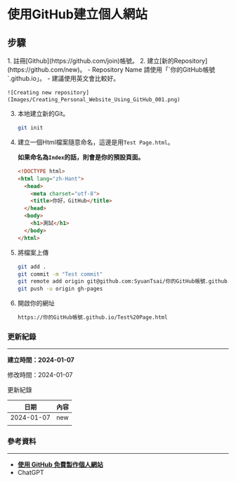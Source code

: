 # 使用GitHub建立個人網站
## 步驟

<link
  rel="stylesheet"
  href="https://cdn.jsdelivr.net/npm/star-markdown-css/dist/planet/planet-markdown.min.css"
/>
1. 註冊[Github](https://github.com/join)帳號。
2. 建立[新的Repository](https://github.com/new)。
    - Repository Name 請使用「`你的GitHub帳號`.github.io」。
    - 建議使用英文會比較好。
    
    ![Creating new repository](Images/Creating_Personal_Website_Using_GitHub_001.png)
    
3. 本地建立新的Git。
    
    ```bash
    git init
    ```
    
4. 建立一個Html檔案隨意命名，這邊是用`Test Page.html`。
    
    **如果命名為`Index`的話，則會是你的預設頁面。**
    
    ```html
    <!DOCTYPE html>
    <html lang="zh-Hant">
      <head>
        <meta charset="utf-8">
        <title>你好，GitHub</title>
      </head>
      <body>
        <h1>測試</h1>
      </body>
    </html>
    ```
    
5. 將檔案上傳
    
    ```bash
    git add .
    git commit -m "Test commit"
    git remote add origin git@github.com:SyuanTsai/你的GitHub帳號.github.io.git
    git push -u origin gh-pages
    ```
    
6. 開啟你的網址
    
    ```bash
    https://你的GitHub帳號.github.io/Test%20Page.html
    ```
    

### 更新紀錄

---

**建立時間：2024-01-07**

修改時間：2024-01-07

更新紀錄

| 日期 | 內容 |
| --- | --- |
| 2024-01-07 | new |
|  |  |

### 參考資料

---

- **[使用 GitHub 免費製作個人網站](https://gitbook.tw/chapters/github/using-github-pages)**
- ChatGPT